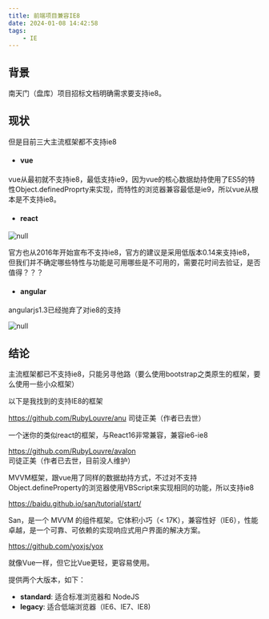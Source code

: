 ```yaml
---
title: 前端项目兼容IE8
date: 2024-01-08 14:42:58
tags:
    - IE
---
```



## 背景

南天门（盘库）项目招标文档明确需求要支持ie8。

## 现状

但是目前三大主流框架都不支持ie8

- #### vue

vue从最初就不支持ie8，最低支持ie9，因为vue的核心数据劫持使用了ES5的特性Object.definedProprty来实现，而特性的浏览器兼容最低是ie9，所以vue从根本是不支持ie8。

- #### react

![null](https://s2.loli.net/2024/01/08/sG5mPRyxoFlnXZd.png)

官方也从2016年开始宣布不支持ie8，官方的建议是采用低版本0.14来支持ie8，但我们并不确定哪些特性与功能是可用哪些是不可用的，需要花时间去验证，是否值得？？？

- #### angular

angularjs1.3已经抛弃了对ie8的支持

![null](https://s2.loli.net/2024/01/08/YCVNOoplH2kXRvf.png)

## 结论

 主流框架都已不支持ie8，只能另寻他路（要么使用bootstrap之类原生的框架，要么使用一些小众框架）

以下是我找到的支持IE8的框架

https://github.com/RubyLouvre/anu 司徒正美（作者已去世）

一个迷你的类似react的框架，与React16非常兼容，兼容ie6-ie8

https://github.com/RubyLouvre/avalon 司徒正美（作者已去世，目前没人维护）

MVVM框架，跟vue用了同样的数据劫持方式，不过对不支持Object.defineProperty的浏览器使用VBScript来实现相同的功能，所以支持ie8

https://baidu.github.io/san/tutorial/start/

San，是一个 MVVM 的组件框架。它体积小巧（< 17K），兼容性好（IE6），性能卓越，是一个可靠、可依赖的实现响应式用户界面的解决方案。

https://github.com/yoxjs/yox

就像Vue一样，但它比Vue更轻，更容易使用。

提供两个大版本，如下：

- **standard**: 适合标准浏览器和 NodeJS
- **legacy**: 适合低端浏览器（IE6、IE7、IE8)
